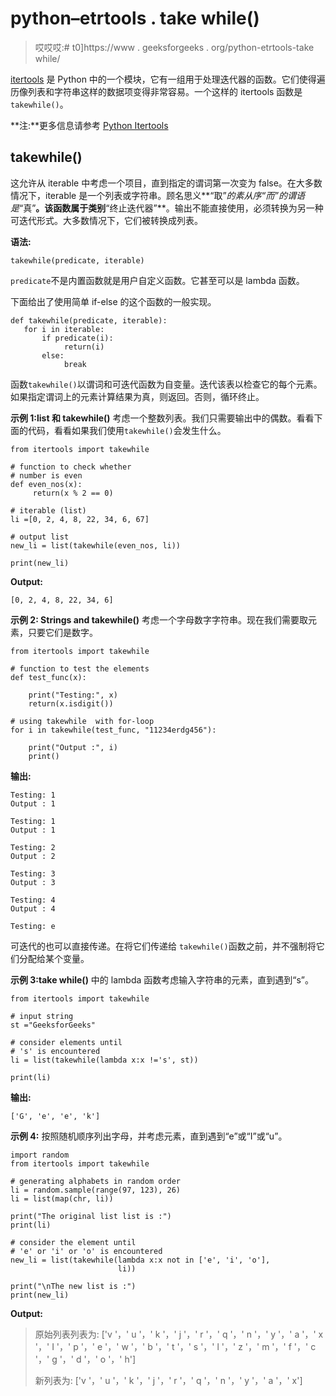 # python–etrtools . take while()

> 哎哎哎:# t0]https://www . geeksforgeeks . org/python-etrtools-take while/

[itertools](https://www.geeksforgeeks.org/python-itertools/) 是 Python 中的一个模块，它有一组用于处理迭代器的函数。它们使得遍历像列表和字符串这样的数据项变得非常容易。一个这样的 itertools 函数是`takewhile()`。

**注:**更多信息请参考 [Python Itertools](https://www.geeksforgeeks.org/python-itertools/)

## takewhile()

这允许从 iterable 中考虑一个项目，直到指定的谓词第一次变为 false。在大多数情况下，iterable 是一个列表或字符串。顾名思义**“取”**的素从序*“而”*的谓语是**“真”**。该函数属于类别**“终止迭代器”**。输出不能直接使用，必须转换为另一种可迭代形式。大多数情况下，它们被转换成列表。

**语法:**

```
takewhile(predicate, iterable)
```

`predicate`不是内置函数就是用户自定义函数。它甚至可以是 lambda 函数。

下面给出了使用简单 if-else 的这个函数的一般实现。

```
def takewhile(predicate, iterable):
   for i in iterable:
       if predicate(i):
            return(i)
       else:
            break
```

函数`takewhile()`以谓词和可迭代函数为自变量。迭代该表以检查它的每个元素。如果指定谓词上的元素计算结果为真，则返回。否则，循环终止。

**示例 1:list 和 takewhile()**
考虑一个整数列表。我们只需要输出中的偶数。看看下面的代码，看看如果我们使用`takewhile()`会发生什么。

```
from itertools import takewhile

# function to check whether 
# number is even
def even_nos(x):
     return(x % 2 == 0)

# iterable (list)
li =[0, 2, 4, 8, 22, 34, 6, 67]

# output list
new_li = list(takewhile(even_nos, li))

print(new_li)
```

**Output:**

```
[0, 2, 4, 8, 22, 34, 6]

```

**示例 2: Strings and takewhile()**
考虑一个字母数字字符串。现在我们需要取元素，只要它们是数字。

```
from itertools import takewhile

# function to test the elements
def test_func(x):

    print("Testing:", x)
    return(x.isdigit())

# using takewhile  with for-loop
for i in takewhile(test_func, "11234erdg456"):

    print("Output :", i)
    print()
```

**输出:**

```
Testing: 1
Output : 1

Testing: 1
Output : 1

Testing: 2
Output : 2

Testing: 3
Output : 3

Testing: 4
Output : 4

Testing: e

```

可迭代的也可以直接传递。在将它们传递给 `takewhile()`函数之前，并不强制将它们分配给某个变量。

**示例 3:take while()**
中的 lambda 函数考虑输入字符串的元素，直到遇到“s”。

```
from itertools import takewhile

# input string
st ="GeeksforGeeks"

# consider elements until 
# 's' is encountered
li = list(takewhile(lambda x:x !='s', st))

print(li)
```

**输出:**

```
['G', 'e', 'e', 'k']

```

**示例 4:**
按照随机顺序列出字母，并考虑元素，直到遇到“e”或“I”或“u”。

```
import random
from itertools import takewhile

# generating alphabets in random order
li = random.sample(range(97, 123), 26)
li = list(map(chr, li))

print("The original list list is :")
print(li)

# consider the element until
# 'e' or 'i' or 'o' is encountered
new_li = list(takewhile(lambda x:x not in ['e', 'i', 'o'],
                        li))

print("\nThe new list is :")
print(new_li)
```

**Output:**

> 原始列表列表为:
> ['v '，' u '，' k '，' j '，' r '，' q '，' n '，' y '，' a '，' x '，' I '，' p '，' e '，' w '，' b '，' t '，' s '，' l '，' z '，' m '，' f '，' c '，' g '，' d '，' o '，' h']
> 
> 新列表为:
> ['v '，' u '，' k '，' j '，' r '，' q '，' n '，' y '，' a '，' x']